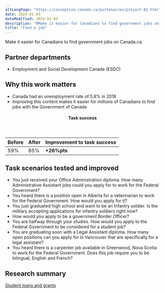 ```yaml
---
altLangPage: "https://conception.canada.ca/partenaires/project-02.html"
date: 2024-01-03
dateModified: 2024-01-03
description: "MMake it easier for Canadians to find government jobs on Canada.ca."
title: "Find a job"
---
```

<p>Make it easier for Canadians to find government jobs on Canada.ca.</p>
<h2>Partner departments</h2>
<ul>
  <li>Employment and Social Development Canada (ESDC)</li>
</ul>
<h2>Why this work matters</h2>
<ul class="lst-spcd">
  <li>Canada had an unemployment rate of 5.8% in 2018</li>
  <li>Improving this content makes it easier for millions of Canadians to find jobs with the Government of Canada</li>
</ul>
<div class="row mrgn-tp-lg mrgn-bttm-lg">
  <div class="col-md-8">
    <div class="panel panel-success">
      <header class="panel-heading">
        <h4 class="panel-title text-center">Task success</h4>
      </header>
      <table class="table">
        <thead>
          <tr style="">
            <th scope="col" class="col-md-3">Before</th>
            <th scope="col" class="col-md-3">After</th>
            <th scope="col" class="col-md-6">Improvement to task success</th>
          </tr>
        </thead>
        <tbody>
          <tr>
            <td class="table-smnum">59%</td>
            <td class="table-smnum">85%</td>
            <td class="table-smnum"><span class="text-success"><strong>+26%pts</strong></span></td>
          </tr>
        </tbody>
      </table>
    </div>
  </div>
</div>
<h2>Task scenarios tested and improved</h2>
<ul class="lst-spcd">
  <li>You just received your Office Administration diploma. How many Administrative Assistant jobs could you apply for to work for the Federal Government?</li>
  <li>You heard there is a position open in Alberta for a veterinarian to work for the Federal Government. How would you apply for it?</li>
  <li>You just graduated high school and want to be an Infantry soldier. Is the military accepting applications for infantry soldiers right now?</li>
  <li>How would you apply to be a government Border Officer?</li>
  <li>You are halfway through your studies. How would you apply to the Federal Government to be considered for a student job?</li>
  <li>You are graduating soon with a Legal Assistant diploma. How many open positions can you apply for in Vancouver that are specifically for a legal assistant?</li>
  <li>You heard there is a carpenter job available in Greenwood, Nova Scotia to work for the Federal Government. Does this job require you to be bilingual, English and French?</li>
</ul>
<h2>Research summary</h2>
<p><a href="https://blog.canada.ca/research-summaries/student-loans-research-summary.html">Student loans and grants</a></p>
